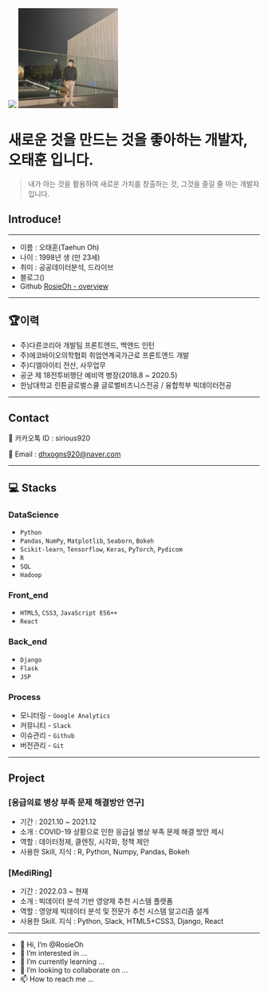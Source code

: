 <img src="https://img.shields.io/badge/[sirloin._._]-[1877F2]?style=flat-square&logo=[4. 로고명(아이콘명)]&logoColor=white"/>

<img width="200" alt="image" src="./image/image.jpeg"> 

# 새로운 것을 만드는 것을 좋아하는 개발자, 오태훈 입니다.
> 내가 아는 것을 활용하여 새로운 가치를 창출하는 것, 그것을 즐길 줄 아는 개발자 입니다.


## Introduce!

---
- 이름 : 오태훈(Taehun Oh)
- 나이 : 1998년 생 (만 23세)
- 취미 : 공공데이터분석, 드라이브
- 블로그()
- Github [RosieOh - overview](https://github.com/RosieOh)

---

## 🏆이력
- 주)다른코리아 개발팀 프론트엔드, 백엔드 인턴
- 주)에코바이오의학협회 취업연계국가근로 프론트엔드 개발
- 주)디엘아이티 전산, 사무업무
- 공군 제 18전투비행단 예비역 병장(2018.8 ~ 2020.5)
- 한남대학교 린튼글로벌스쿨 글로벌비즈니스전공 / 융합학부 빅데이터전공

---

## Contact
📱 카카오톡 ID : sirious920

📱 Email : dhxogns920@naver.com

---

## 💻 Stacks
### DataScience
- `Python`
- `Pandas`, `NumPy`, `Matplotlib`, `Seaborn`, `Bokeh`
- `Scikit-learn`, `Tensorflow`, `Keras`, `PyTorch`, `Pydicom`
- `R`
- `SQL`
- `Hadoop`


### Front_end

- `HTML5`, `CSS3`, `JavaScript ES6++`
- `React`


### Back_end

- `Django`
- `Flask`
- `JSP`

### Process

- 모니터링 - `Google Analytics`
- 커뮤니티 - `Slack`
- 이슈관리 - `Github`
- 버전관리 - `Git` 


---


## Project

### [응급의료 병상 부족 문제 해결방안 연구]
- 기간 : 2021.10 ~ 2021.12
- 소개 : COVID-19 상황으로 인한 응급실 병상 부족 문제 해결 방안 제시
- 역할 : 데이터정제, 클렌징, 시각화, 정책 제안
- 사용한 Skill, 지식 : R, Python, Numpy, Pandas, Bokeh


### [MediRing]
- 기간 : 2022.03 ~ 현재
- 소개 : 빅데이터 분석 기반 영양제 추천 시스템 플랫폼
- 역할 : 영양제 빅데이터 분석 및 전문가 추천 시스템 알고리즘 설계
- 사용한 Skill. 지식 : Python, Slack, HTML5+CSS3, Django, React


---

- 👋 Hi, I’m @RosieOh
- 👀 I’m interested in ...
- 🌱 I’m currently learning ...
- 💞️ I’m looking to collaborate on ...
- 📫 How to reach me ...
